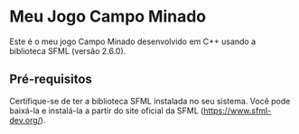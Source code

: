 # Meu Jogo Campo Minado

Este é o meu jogo Campo Minado desenvolvido em C++ usando a biblioteca SFML (versão 2.6.0).

## Pré-requisitos

Certifique-se de ter a biblioteca SFML instalada no seu sistema. Você pode baixá-la e instalá-la a partir do site oficial da SFML (https://www.sfml-dev.org/).
